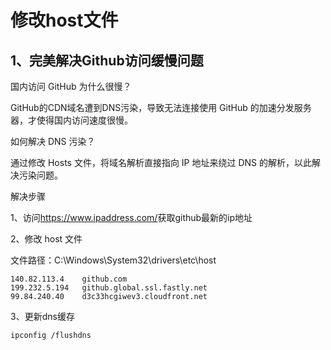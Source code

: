 # 修改host文件

## 1、完美解决Github访问缓慢问题

国内访问 GitHub 为什么很慢？

GitHub的CDN域名遭到DNS污染，导致无法连接使用 GitHub 的加速分发服务器，才使得国内访问速度很慢。

如何解决 DNS 污染？

通过修改 Hosts 文件，将域名解析直接指向 IP 地址来绕过 DNS 的解析，以此解决污染问题。

解决步骤

1、访问<https://www.ipaddress.com/>获取github最新的ip地址

2、修改 host 文件

文件路径：C:\Windows\System32\drivers\etc\host

```log
140.82.113.4    github.com
199.232.5.194   github.global.ssl.fastly.net
99.84.240.40    d3c33hcgiwev3.cloudfront.net
```

3、更新dns缓存

```log
ipconfig /flushdns
```
